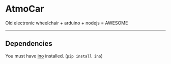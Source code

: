 # AtmoCar

Old electronic wheelchair + arduino + nodejs = AWESOME

***
## Dependencies

You must have [ino][1] installed. (`pip install ino`)

  [1]: http://inotool.org/